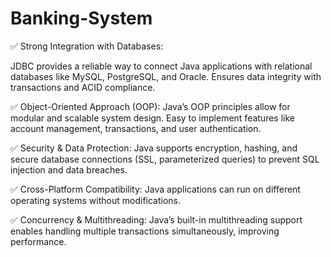 # Banking-System 
✅ Strong Integration with Databases:

JDBC provides a reliable way to connect Java applications with relational databases like MySQL, PostgreSQL, and Oracle.
Ensures data integrity with transactions and ACID compliance.

✅ Object-Oriented Approach (OOP):
Java’s OOP principles allow for modular and scalable system design.
Easy to implement features like account management, transactions, and user authentication.

✅ Security & Data Protection:
Java supports encryption, hashing, and secure database connections (SSL, parameterized queries) to prevent SQL injection and data breaches.

✅ Cross-Platform Compatibility:
Java applications can run on different operating systems without modifications.

✅ Concurrency & Multithreading:
Java’s built-in multithreading support enables handling multiple transactions simultaneously, improving performance.
